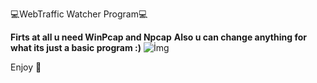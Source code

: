 <p>💻WebTraffic Watcher Program💻</p>
<b>Firts at all u need WinPcap and Npcap</b>
<b>Also u can change anything for what its just a basic program :)</b>
<img src="https://hizliresim.com/r48u7w8" alt="İmg">

<p>Enjoy 🎯</p>
